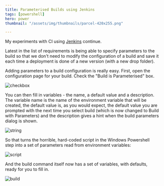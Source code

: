 ```yaml
---
title: Parameterised Builds using Jenkins
tags: [powershell]
hero: power
thumbnail: "/assets/img/thumbnails/parcel-420x255.png"

---
```


My experiments with CI using [Jenkins](https://jenkins-ci.org/) continue.

Latest in the list of requirements is being able to specify parameters to the build
so that we don't need to modify the configuration of a build and save it each time
a deployment is done of a new version (with a new drop folder).

Adding parameters to a build configuration is really easy. First, open the
configuration page for your build. Check the "Build is Parameterised" box.

![checkbox](/assets/img/posts/parameterised-builds-using-jenkins/build-is-parameterised.png)

You can then fill in variables - the name, a default value and a description. The
variable name is the name of the environment variable that will be created, the
default value is, as you would expect, the default value you are prompted with the
next time you select build (which is now changed to Build with Parameters) and the
description gives a hint when the build parameters dialog is shown.

![string](/assets/img/posts/parameterised-builds-using-jenkins/string-parameter.png)

So that turns the horrible, hard-coded script in the Windows Powershell step into a
set of parameters read from environment variables:

![script](/assets/img/posts/parameterised-builds-using-jenkins/build-with-parameters.png)

And the build command itself now has a set of variables, with defaults, ready for
you to fill in.

![build](/assets/img/posts/parameterised-builds-using-jenkins/build-parameter.png)
